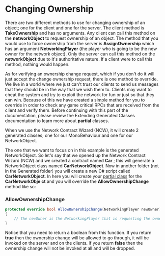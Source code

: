 # Changing Ownership

There are two different methods to use for changing ownership of an object; one for the client and one for the server. The client method is **TakeOwnership** and has no arguments. Any client can call this method on the **networkObject** to request ownership of an object. The method that you would use to force ownership from the server is **AssignOwnership** which has an argument **NetworkingPlayer** (the player who is going to be the new owner for the network object). Only the server can call this method on the **networkObject** due to it's authoritative nature. If a client were to call this method, nothing would happen.

As for verifying an ownership change request, which if you don't do it will just accept the change ownership request, there is one method to override. We live in a world where we just can't trust our clients to send us messages that they should be in the way that we wish them to. Clients may want to cheat the system and try to exploit the network for fun or just so that they can win. Because of this we have created a simple method for you to override in order to check any game critical RPCs that are received from the client and verify them. Before continuing with this part of the documentation, please review the Extending Generated Classes documentation to learn more about **partial** classes.

When we use the Network Contract Wizard (NCW), it will create 2 generated classes; one for our MonoBehaviour and one for our NetworkObject.

The one that we want to focus on in this example is the generated NetworkObject. So let's say that we opened up the Network Contract Wizard (NCW) and we created a contract named **Car** ; this will generate a NetworkObject class named **CarNetworkObject**. Now in another folder (not in the Generated folder) you will create a new C# script called **CarNetworkObject**. In here you will create your [partial class](https://msdn.microsoft.com/en-us/library/wa80x488.aspx) for the **CarNetworkObje ct** and you will override the **AllowOwnershipChange** method like so:

### AllowOwnershipChange
```csharp
protected override bool AllowOwnershipChange(NetworkingPlayer newOwner)
{
	// The newOwner is the NetworkingPlayer that is requesting the ownership change, you can get the current owner with just "Owner"
}
```

Notice that you need to return a boolean from this function. If you return **true** then the ownership change will be allowed to go through, it will be invoked on the server and on the clients. If you return **false** then the ownership change will not be invoked at all and will be dropped.